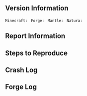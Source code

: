 <!--- We do not take bug reports for outdated builds of Minecraft, or unofficial builds. -->

<!--- Provide a general summary of the issue in the Title above -->
## Version Information
`Minecraft: `
`Forge: `
`Mantle: `
`Natura: `

## Report Information
<!-- Please provide a detailed description of the issue -->

## Steps to Reproduce
<!-- Please try to provide a way to reproduce the bug reported -->

## Crash Log
<!-- If you crash, please upload the crash log to gist.github.com or pastebin.com and provide a link here -->

## Forge Log
<!-- Upload the fml-client-latest.log to gist.github.com or pastebin.com and provide a link here -->

<!-- Thank you for reporting! -->